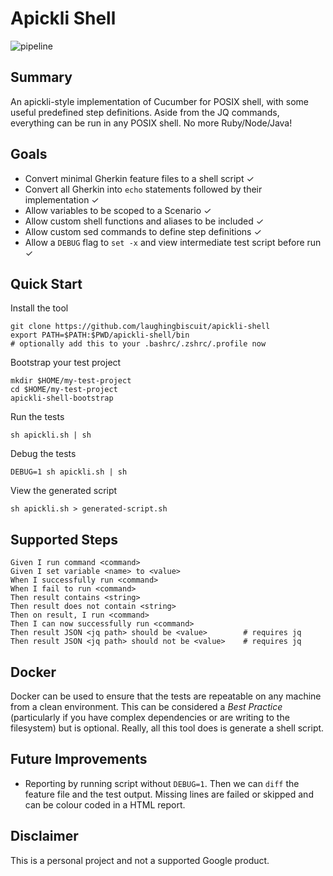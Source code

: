 # Apickli Shell

![pipeline](https://github.com/laughingbiscuit/apickli-shell/workflows/Apickli%20Shell%20Pipeline/badge.svg)


## Summary

An apickli-style implementation of Cucumber for POSIX shell, with some useful 
predefined step definitions. Aside from the JQ commands, everything can be run
in any POSIX shell. No more Ruby/Node/Java!

## Goals

- Convert minimal Gherkin feature files to a shell script ✓
- Convert all Gherkin into `echo` statements followed by their implementation ✓
- Allow variables to be scoped to a Scenario ✓
- Allow custom shell functions and aliases to be included ✓
- Allow custom sed commands to define step definitions ✓
- Allow a `DEBUG` flag to `set -x` and view intermediate test script before run ✓

## Quick Start

Install the tool
```
git clone https://github.com/laughingbiscuit/apickli-shell
export PATH=$PATH:$PWD/apickli-shell/bin
# optionally add this to your .bashrc/.zshrc/.profile now
```

Bootstrap your test project

```
mkdir $HOME/my-test-project
cd $HOME/my-test-project
apickli-shell-bootstrap
```

Run the tests
```
sh apickli.sh | sh
```

Debug the tests
```
DEBUG=1 sh apickli.sh | sh
```

View the generated script
```
sh apickli.sh > generated-script.sh
```

## Supported Steps

```
Given I run command <command>
Given I set variable <name> to <value>
When I successfully run <command>
When I fail to run <command>
Then result contains <string>
Then result does not contain <string>
Then on result, I run <command>
Then I can now successfully run <command>
Then result JSON <jq path> should be <value> 		# requires jq
Then result JSON <jq path> should not be <value> 	# requires jq
```

## Docker

Docker can be used to ensure that the tests are repeatable on any machine from a clean environment.
This can be considered a _Best Practice_ (particularly if you have complex dependencies or are writing to the filesystem) but is optional. Really, all this tool does is generate a shell script.

## Future Improvements

- Reporting by running script without `DEBUG=1`. Then we can `diff` the feature
file and the test output. Missing lines are failed or skipped and can be colour 
coded in a HTML report.

## Disclaimer

This is a personal project and not a supported Google product.
